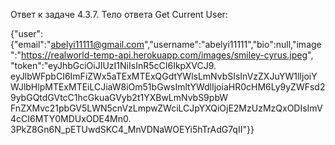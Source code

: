 Ответ к задаче 4.3.7. Тело ответа Get Current User:

{"user":{"email":"abelyi11111@gmail.com","username":"abelyi11111","bio":null,"image":"https://realworld-temp-api.herokuapp.com/images/smiley-cyrus.jpeg",
"token":"eyJhbGciOiJIUzI1NiIsInR5cCI6IkpXVCJ9.
eyJlbWFpbCI6ImFiZWx5aTExMTExQGdtYWlsLmNvbSIsInVzZXJuYW1lIjoiYWJlbHlpMTExMTEiLCJiaW8iOm51bGwsImltYWdlIjoiaHR0cHM6Ly9yZWFsd29ybGQtdGVtcC1hcGkuaGVyb2t1YXBwLmNvbS9pbW
FnZXMvc21pbGV5LWN5cnVzLmpwZWciLCJpYXQiOjE2MzUzMzQxODIsImV4cCI6MTY0MDUxODE4Mn0.
3PkZ8Gn6N_pETUwdSKC4_MnVDNaWOEYi5hTrAdG7qII"}}
